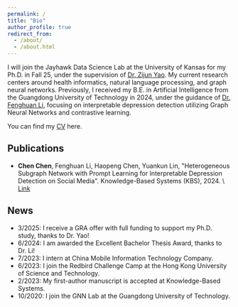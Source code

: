 ```yaml
---
permalink: /
title: "Bio"
author_profile: true
redirect_from: 
  - /about/
  - /about.html
---
```


I will join the Jayhawk Data Science Lab at the University of Kansas for my Ph.D. in Fall 25, under the supervision of [Dr. Zijun Yao](https://ittc.ku.edu/~zyao/). My current research centers around health informatics, natural language processing, and graph neural networks. Previously, I received my B.E. in Artificial Intelligence from the Guangdong University of Technology in 2024, under the guidance of [Dr. Fenghuan Li](https://dblp.org/pid/07/10130.html), focusing on interpretable depression detection utilizing Graph Neural Networks and contrastive learning. 

You can find my [CV](https://drive.google.com/file/d/15Tjkj__hEPyMDef0W3BPiehrk6DqvqxN/view?usp=sharing) here.

## Publications
* **Chen Chen**, Fenghuan Li, Haopeng Chen, Yuankun Lin, "Heterogeneous Subgraph Network with Prompt Learning for Interpretable Depression Detection on Social Media". Knowledge-Based Systems (KBS), 2024. \ [Link](https://doi.org/10.1016/j.knosys.2025.113215)

## News
* 3/2025: I receive a GRA offer with full funding to support my Ph.D. study, thanks to Dr. Yao!
* 6/2024: I am awarded the Excellent Bachelor Thesis Award, thanks to Dr. Li!
* 7/2023: I intern at China Mobile Information Technology Company. 
* 6/2023: I join the Redbird Challenge Camp at the Hong Kong University of Science and Technology. 
* 2/2023: My first-author manuscript is accepted at Knowledge-Based Systems. 
* 10/2020: I join the GNN Lab at the Guangdong University of Technology. 
